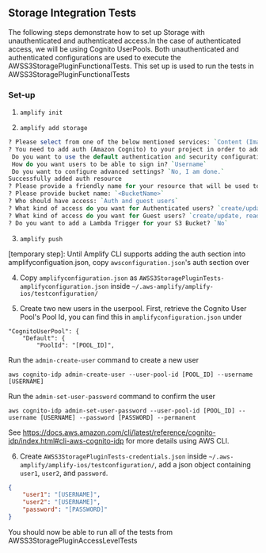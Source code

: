 ## Storage Integration Tests

The following steps demonstrate how to set up Storage with unauthenticated and authenticated access.In the case of authenticated access, we will be using Cognito UserPools. Both unauthenticated and authenticated configurations are used to execute the AWSS3StoragePluginFunctionalTests. This set up is used to run the tests in AWSS3StoragePluginFunctionalTests


### Set-up

1. `amplify init`

2. `amplify add storage`

```perl
? Please select from one of the below mentioned services: `Content (Images, audio, video, etc.)`
? You need to add auth (Amazon Cognito) to your project in order to add storage for user files. Do you want to add auth now? `Yes`
 Do you want to use the default authentication and security configuration? `Default configuration`
 How do you want users to be able to sign in? `Username`
 Do you want to configure advanced settings? `No, I am done.`
Successfully added auth resource
? Please provide a friendly name for your resource that will be used to label this category in the project: `s3f34a5918`
? Please provide bucket name: `<BucketName>`
? Who should have access: `Auth and guest users`
? What kind of access do you want for Authenticated users? `create/update, read, delete`
? What kind of access do you want for Guest users? `create/update, read, delete`
? Do you want to add a Lambda Trigger for your S3 Bucket? `No`
```

3. `amplify push`

[temporary step]: Until Amplify CLI supports adding the auth section into amplifyconfiguation.json, copy `awsconfiguration.json`'s auth section over

4. Copy `amplifyconfiguration.json` as `AWSS3StoragePluginTests-amplifyconfiguration.json` inside `~/.aws-amplify/amplify-ios/testconfiguration/`

5. Create two new users in the userpool. First, retrieve the Cognito User Pool's Pool Id, you can find this in `amplifyconfiguration.json` under
```
"CognitoUserPool": {
    "Default": {
        "PoolId": "[POOL_ID]",
```
Run the `admin-create-user` command to create a new user
```
aws cognito-idp admin-create-user --user-pool-id [POOL_ID] --username [USERNAME]
```
Run the `admin-set-user-password` command to confirm the user
```
aws cognito-idp admin-set-user-password --user-pool-id [POOL_ID] --username [USERNAME] --password [PASSWORD] --permanent
```
See https://docs.aws.amazon.com/cli/latest/reference/cognito-idp/index.html#cli-aws-cognito-idp for more details using AWS CLI. 

6. Create `AWSS3StoragePluginTests-credentials.json` inside `~/.aws-amplify/amplify-ios/testconfiguration/`, add a json object containing `user1`, `user2`, and `password`.

```json
{
    "user1": "[USERNAME]",
    "user2": "[USERNAME]",
    "password": "[PASSWORD]"
}
```

You should now be able to run all of the tests from AWSS3StoragePluginAccessLevelTests 
